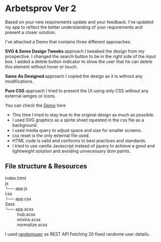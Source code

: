 
# Arbetsprov Ver 2

Based on your new requirements update and your feedback. I've updated my app to reflect the better understanding of your requirements and present a closer solution.

I've attached a Demo that contains three different approaches.

<strong> SVG & Some Design Tweeks  </strong> approach I tweaked the design from my prospective. I changed the search button to be in the right side of the input box. I added a delete button indicator to show the user that he can delete this element without hover or touch.

<strong>  Same As Designed </strong> approach I copied the design as it is without any modifications.

<strong>Pure CSS</strong> approach I tried to present the UI using  only CSS without any external iamges or icons.  

You can check the [Demo](http://searq.azurewebsites.net/) here



* This time I tried to stay true to the original design as much as possible.
* I used SVG graphics as a sprite sheet rquested in the css file as a background.
* I used media query  to adjust space and size for smaller screens. 
* css reset is the only external file used.
* HTML code is valid and conforms to best practices and standards.
* I tried to use vanilla Javascript instead of jquery to achieve a good and lightweight solution and  avoiding unnecessary dom paints.

## File structure & Resources  

index.html
 <br>js <br> 
 └──  app.js
<br> css <br> 
 └──  app.css
<br> Sass <br> 
 └──  app.scss<br>
   	&nbsp;&nbsp;&nbsp;&nbsp;&nbsp;&nbsp;&nbsp;&nbsp;&nbsp;&nbsp;hub.scss<br>
    &nbsp;&nbsp;&nbsp;&nbsp;&nbsp;&nbsp;&nbsp;&nbsp;&nbsp;&nbsp;mixins.scss<br>
    &nbsp;&nbsp;&nbsp;&nbsp;&nbsp;&nbsp;&nbsp;&nbsp;&nbsp;&nbsp;normalize.scss<br>
    
    
I used [randomuser](https://randomuser.me/) as REST API Fetching 20 fixed randome user details.

    
    
       
 




              
  
  

